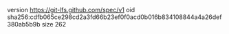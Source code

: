version https://git-lfs.github.com/spec/v1
oid sha256:cdfb065ce298cd2a3fd66b23ef0f0acd0b016b834108844a4a26def380ab5b9b
size 262
